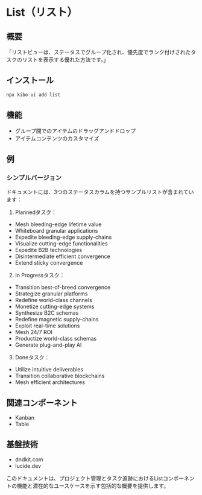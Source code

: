 # List（リスト）

## 概要
「リストビューは、ステータスでグループ化され、優先度でランク付けされたタスクのリストを表示する優れた方法です。」

## インストール
```bash
npx kibo-ui add list
```

## 機能
- グループ間でのアイテムのドラッグアンドドロップ
- アイテムコンテンツのカスタマイズ

## 例

### シンプルバージョン
ドキュメントには、3つのステータスカラムを持つサンプルリストが含まれています：

1. Plannedタスク：
- Mesh bleeding-edge lifetime value
- Whiteboard granular applications
- Expedite bleeding-edge supply-chains
- Visualize cutting-edge functionalities
- Expedite B2B technologies
- Disintermediate efficient convergence
- Extend sticky convergence

2. In Progressタスク：
- Transition best-of-breed convergence
- Strategize granular platforms
- Redefine world-class channels
- Monetize cutting-edge systems
- Synthesize B2C schemas
- Redefine magnetic supply-chains
- Exploit real-time solutions
- Mesh 24/7 ROI
- Productize world-class schemas
- Generate plug-and-play AI

3. Doneタスク：
- Utilize intuitive deliverables
- Transition collaborative blockchains
- Mesh efficient architectures

## 関連コンポーネント
- Kanban
- Table

## 基盤技術
- dndkit.com
- lucide.dev

このドキュメントは、プロジェクト管理とタスク追跡におけるListコンポーネントの機能と潜在的なユースケースを示す包括的な概要を提供します。
